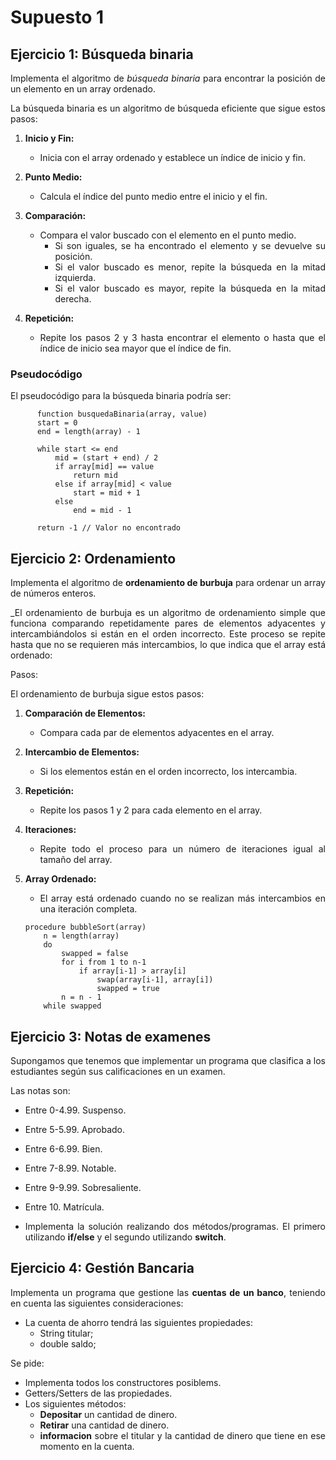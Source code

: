 <div align="justify">

# Supuesto 1

## Ejercicio 1: Búsqueda binaria

Implementa el algoritmo de _búsqueda binaria_ para encontrar la posición de un elemento en un array ordenado.

La búsqueda binaria es un algoritmo de búsqueda eficiente que sigue estos pasos:

1. **Inicio y Fin:**
   - Inicia con el array ordenado y establece un índice de inicio y fin.

2. **Punto Medio:**
   - Calcula el índice del punto medio entre el inicio y el fin.

3. **Comparación:**
   - Compara el valor buscado con el elemento en el punto medio.
     - Si son iguales, se ha encontrado el elemento y se devuelve su posición.
     - Si el valor buscado es menor, repite la búsqueda en la mitad izquierda.
     - Si el valor buscado es mayor, repite la búsqueda en la mitad derecha.

4. **Repetición:**
   - Repite los pasos 2 y 3 hasta encontrar el elemento o hasta que el índice de inicio sea mayor que el índice de fin.

### Pseudocódigo

El pseudocódigo para la búsqueda binaria podría ser:

```code
      function busquedaBinaria(array, value)
      start = 0
      end = length(array) - 1
      
      while start <= end
          mid = (start + end) / 2
          if array[mid] == value
              return mid
          else if array[mid] < value
              start = mid + 1
          else
              end = mid - 1
              
      return -1 // Valor no encontrado
```

## Ejercicio 2: Ordenamiento

Implementa el algoritmo de __ordenamiento de burbuja__ para ordenar un array de números enteros.

_El ordenamiento de burbuja es un algoritmo de ordenamiento simple que funciona comparando repetidamente pares de elementos adyacentes y intercambiándolos si están en el orden incorrecto. Este proceso se repite hasta que no se requieren más intercambios, lo que indica que el array está ordenado:

Pasos:

El ordenamiento de burbuja sigue estos pasos:

1. **Comparación de Elementos:**
   - Compara cada par de elementos adyacentes en el array.

2. **Intercambio de Elementos:**
   - Si los elementos están en el orden incorrecto, los intercambia.

3. **Repetición:**
   - Repite los pasos 1 y 2 para cada elemento en el array.

4. **Iteraciones:**
   - Repite todo el proceso para un número de iteraciones igual al tamaño del array.

5. **Array Ordenado:**
   - El array está ordenado cuando no se realizan más intercambios en una iteración completa.

    ```code
    procedure bubbleSort(array)
        n = length(array)
        do
            swapped = false
            for i from 1 to n-1
                if array[i-1] > array[i]
                    swap(array[i-1], array[i])
                    swapped = true
            n = n - 1
        while swapped
    ```    

## Ejercicio 3: Notas de examenes

Supongamos que tenemos que implementar un programa que clasifica a los estudiantes según sus calificaciones en un examen.

Las notas son:

- Entre 0-4.99. Suspenso.
- Entre 5-5.99. Aprobado.
- Entre 6-6.99. Bien.
- Entre 7-8.99. Notable.
- Entre 9-9.99. Sobresaliente.
- Entre 10. Matrícula.

- Implementa la solución realizando dos métodos/programas. El primero utilizando __if/else__ y el segundo utilizando __switch__.

## Ejercicio 4: Gestión Bancaria

Implementa un programa que gestione las __cuentas de un banco__, teniendo en cuenta las siguientes consideraciones:
- La cuenta de ahorro tendrá las siguientes propiedades:
    - String titular;
    - double saldo;

Se pide:
- Implementa todos los constructores posiblems.
- Getters/Setters de las propiedades.
- Los siguientes métodos:
    - __Depositar__ un cantidad de dinero.
    - __Retirar__ una cantidad de dinero.
    - __informacion__ sobre el titular y la cantidad de dinero que tiene en ese momento en la cuenta.

